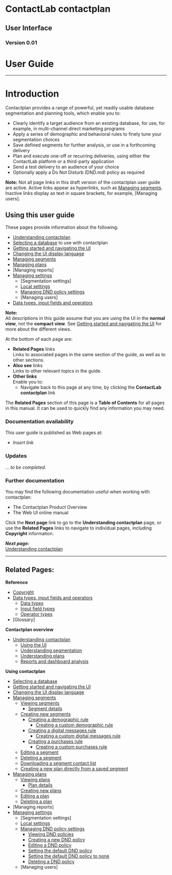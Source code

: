 # ContactLab contactplan  
## User Interface  
### Version 0.01  
# User Guide  

----------

# Introduction  

Contactplan provides a range of powerful, yet readily usable database segmentation and planning tools, which  enable you to:

- Clearly identify a target audience from an existing database, for use, for example, in multi-channel direct marketing programs  
- Apply a series of demographic and behavioral rules to finely tune your segmentation choices  
- Save defined segments for further analysis, or use in a forthcoming delivery  
- Plan and execute one-off or recurring deliveries, using either the ContactLab platform or a third-party application  
- Send a test delivery to an audience of your choice  
- Optionally apply a Do Not Disturb (DND.md) policy as required  

**Note:**
Not all page links in this draft version of the contactplan user guide are active. Active links appear as hyperlinks, such as [Managing segments](ManagingSegments.md). Inactive links display as text in square brackets, for example, [Managing users].  

## Using this user guide

These pages provide information about the following:  

- [Understanding contactplan](UnderstandingContactPlan.md)  
- [Selecting a database](SelectingADatabase.md) to use with contactplan  
- [Getting started and navigating the UI](NavigatingUI.md)  
- [Changing the UI display language](ChangingLanguage.md)  
- [Managing segments](ManagingSegments.md)  
- [Managing plans](ManagingPlans.md)  
- [Managing reports]
- [Managing settings](ManagingSettings.md)  
  - [Segmentation settings]  
  - [Local settings](LocalSettings.md)  
  - [Managing DND policy settings](ManagingDND.md)  
  - [Managing users]  
- [Data types, input fields and operators](InputBoxOperators.md)  

**Note:**  
All descriptions in this guide assume that you are using the UI in the **normal view**, not the **compact view**. See [Getting started and navigating the UI](NavigatingUI.md) for more about the different views.  

At the bottom of each page are:  

- **Related Pages** links  
  Links to associated pages in the same section of the guide, as well as to other sections.  
- **Also see** links  
  Links to other relevant topics in the guide.  
- **Other links**  
  Enable you to:  
  - Navigate back to this page at any time, by clicking the **ContactLab contactplan** link  

The **Related Pages** section of this page is a **Table of Contents** for all pages in this manual. It can be used to quickly find any information you may need.  

### Documentation availability

This user guide is published as Web pages at:  

- *Insert link*  

### Updates

*... to be completed.*  

### Further documentation

You may find the following documentation useful when working with contactplan:  

- The Contactplan Product Overview  
- The Web UI online manual  

Click the **Next page** link to go to the **Understanding contactplan** page, or use the **Related Pages** links to navigate to individual pages, including **Copyright** information.  

***Next page:***  
[Understanding contactplan](UnderstandingContactPlan.md)  

----------

## Related Pages:

**Reference**  

- [Copyright](Copyright.md)  
- [Data types, input fields and operators](InputBoxOperators.md)  
  - [Data types](DataTypes.md)  
  - [Input field types](InputFieldTypes.md)  
  - [Operator types](OperatorTypes.md)  
- [Glossary]  

**Contactplan overview**  

- [Understanding contactplan](UnderstandingContactPlan.md)  
  - [Using the UI](UsingUI.md)  
  - [Understanding segmentation](UnderstandingSegmentation.md)  
  - [Understanding plans](UnderstandingPlans.md)  
  - [Reports and dashboard analysis](ReportsAndDashboardAnalysis.md)  

**Using contactplan**  

- [Selecting a database](SelectingADatabase.md)  
- [Getting started and navigating the UI](NavigatingUI.md)  
- [Changing the UI display language](ChangingLanguage.md)  
- [Managing segments](ManagingSegments.md)  
  - [Viewing segments](ViewingSegments.md)  
    - [Segment details](SegmentDetails.md)  
  - [Creating new segments](CreatingNewSegments.md)  
    - [Creating a demographic rule](CreatingDemographicRule.md)  
      - [Creating a custom demographic rule](CreatingCustomDemographicRule.md)  
    - [Creating a digital messages rule](CreatingDigitalMessagesRule.md)  
      - [Creating a custom digital messages rule](CreatingCustomDigitalMessagesRule.md)  
    - [Creating a purchases rule](CreatingPurchasesRule.md)  
      - [Creating a custom purchases rule](CreatingCustomPurchasesRule.md)  
  - [Editing a segment](EditingSegment.md)  
  - [Deleting a segment](DeletingSegment.md)  
  - [Downloading a segment contact list](DownloadingSegmentContactList.md)  
  - [Creating a new plan directly from a saved segment](CreatingPlanFromSegment.md)  
- [Managing plans](ManagingPlans.md)  
  - [Viewing plans](ViewingPlans.md)  
    - [Plan details](PlanDetails.md)  
  - [Creating new plans](CreatingNewPlans.md)  
  - [Editing a plan](EditingPlan.md)  
  - [Deleting a plan](DeletingPlans.md)  
- [Managing reports]  
- [Managing settings](ManagingSettings.md)  
  - [Segmentation settings]  
  - [Local settings](LocalSettings.md)  
  - [Managing DND policy settings](ManagingDND.md)  
    - [Viewing DND policies](ViewingDND.md)  
    - [Creating a new DND policy](CreatingNewDND.md)  
    - [Editing a DND policy](EditingDND.md)  
    - [Setting the default DND policy](SettingDefaultDND.md)  
    - [Setting the default DND policy to none](SettingNoDND.md)  
    - [Deleting a DND policy](DeletingDND.md)  
  - [Managing users]  
